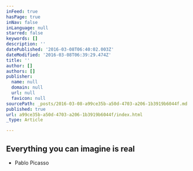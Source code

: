 ```yaml
---
inFeed: true
hasPage: true
inNav: false
inLanguage: null
starred: false
keywords: []
description: ''
datePublished: '2016-03-08T06:40:02.003Z'
dateModified: '2016-03-08T06:39:29.474Z'
title: ''
author: []
authors: []
publisher:
  name: null
  domain: null
  url: null
  favicon: null
sourcePath: _posts/2016-03-08-a99ce35b-a50d-4703-a206-1b3919b6044f.md
published: true
url: a99ce35b-a50d-4703-a206-1b3919b6044f/index.html
_type: Article

---
```

## Everything you can imagine is real

- Pablo Picasso